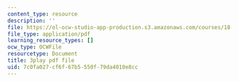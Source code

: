 ```yaml
---
content_type: resource
description: ''
file: https://ol-ocw-studio-app-production.s3.amazonaws.com/courses/18-01sc-single-variable-calculus-fall-2010/7c0fa027cf6f67b5550f79da4010e8cc_9v25gg2qJYE.pdf
file_type: application/pdf
learning_resource_types: []
ocw_type: OCWFile
resourcetype: Document
title: 3play pdf file
uid: 7c0fa027-cf6f-67b5-550f-79da4010e8cc
---
```

